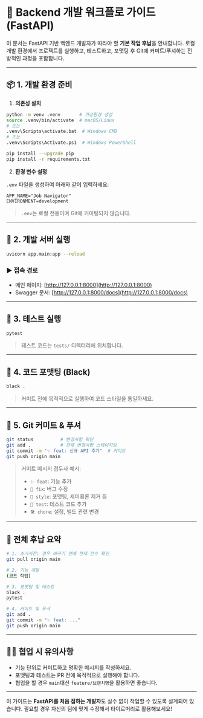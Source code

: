 # 🧭 Backend 개발 워크플로 가이드 (FastAPI)

이 문서는 FastAPI 기반 백엔드 개발자가 따라야 할 **기본 작업 후납**을 안내합니다.
로컬 개발 환경에서 프로젝트를 실행하고, 테스트하고, 포맷팅 후 Git에 커미트/푸셔하는 전방적인 과정을 포함합니다.

---

## 📦 1. 개발 환경 준비

1. **의존성 설치**

```bash
python -m venv .venv       # 가상환경 생성
source .venv/bin/activate  # macOS/Linux
# 또는
.venv\Scripts\activate.bat  # Windows CMD
# 또는
.venv\Scripts\Activate.ps1  # Windows PowerShell

pip install --upgrade pip
pip install -r requirements.txt
```

2. **환경 변수 설정**

`.env` 파일을 생성하여 아래와 같이 입력하세요:

```env
APP_NAME="Job Navigator"
ENVIRONMENT=development
```

> `.env`는 로컬 전용이며 Git에 커미팅되지 않습니다.

---

## 🚀 2. 개발 서버 실행

```bash
uvicorn app.main:app --reload
```

### ▶️ 접속 경로

* 메인 페이지: [http://127.0.0.1:8000](http://127.0.0.1:8000)
* Swagger 문서: [http://127.0.0.1:8000/docs](http://127.0.0.1:8000/docs)

---

## 🧪 3. 테스트 실행

```bash
pytest
```

> 테스트 코드는 `tests/` 디렉터리에 위치합니다.

---

## 🎨 4. 코드 포맷팅 (Black)

```bash
black .
```

> 커미트 전에 목적적으로 실행하여 코드 스타일을 통일하세요.

---

## 📂 5. Git 커미트 & 푸셔

```bash
git status          # 변경사항 확인
git add .           # 전체 변경사항 스테이지팅
git commit -m "✨ feat: 신규 API 추가"  # 커미트
git push origin main
```

> 커미트 메시지 접두사 예시:
>
> * `✨ feat`: 기능 추가
> * `🐛 fix`: 버그 수정
> * `🎨 style`: 포맷팅, 세미콬론 제거 등
> * `🧪 test`: 테스트 코드 추가
> * `🛠️ chore`: 설정, 빌드 관련 변경

---

## 🔄 전체 후납 요약

```bash
# 1. 초기사전: 경우 바꾸기 전에 현재 전수 확인
git pull origin main

# 2. 기능 개발
(코드 작업)

# 3. 포맷팅 및 테스트
black .
pytest

# 4. 커미트 및 푸셔
git add .
git commit -m "✨ feat: ..."
git push origin main
```

---

## 🙋‍♂️ 협업 시 유의사항

* 기능 단위로 커미트하고 명확한 메시지를 작성하세요.
* 포맷팅과 테스트는 PR 전에 목적적으로 실행해야 합니다.
* 협업을 할 경우 `main`대신 `feature/브랜치명`을 활용하면 좋습니다.

---

이 가이드는 **FastAPI를 처음 접하는 개발자**도 실수 없이 작업할 수 있도록 설계되어 있습니다.
필요할 경우 자신의 팀에 맞게 수정해서 타이르머리로 활용해보세요!
